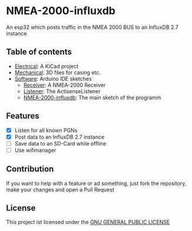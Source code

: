 # NMEA-2000-influxdb
An esp32 which posts traffic in the NMEA 2000 BUS to an InfluxDB 2.7 instance

## Table of contents

- [Electrical](/Electrical): A KiCad project
- [Mechanical](/Mechanical): 3D files for casing etc.
- [Software](/Software): Arduino IDE sketches
  - [Receiver](/Software/Receiver): A NMEA-2000 Receiver
  - [Listener](/Software/Listener): The ActisenseListener
  - [NMEA-2000-influxdb](/Software/NMEA-2000-influxdb): The main sketch of the programm

## Features

- [x] Listen for all known PGNs
- [x] Post data to an InfluxDB 2.7 instance
- [ ] Save data to an SD-Card while offline 
- [ ] Use wifimanager

## Contribution

If you want to help with a feature or ad something, just fork the repository, make your changes and open a Pull Request

## License

This project ist licensed under the [GNU GENERAL PUBLIC LICENSE](/LICENSE)
